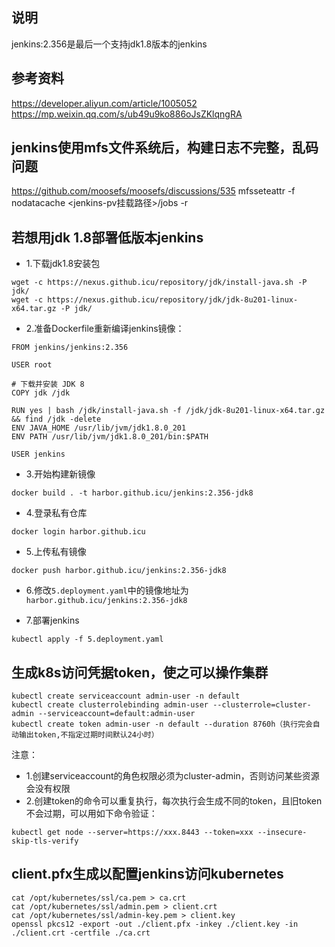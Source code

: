 ## 说明
jenkins:2.356是最后一个支持jdk1.8版本的jenkins

## 参考资料
https://developer.aliyun.com/article/1005052
https://mp.weixin.qq.com/s/ub49u9ko886oJsZKlqngRA

## jenkins使用mfs文件系统后，构建日志不完整，乱码问题
https://github.com/moosefs/moosefs/discussions/535
mfsseteattr -f nodatacache <jenkins-pv挂载路径>/jobs -r

## 若想用jdk 1.8部署低版本jenkins
- 1.下载jdk1.8安装包
```
wget -c https://nexus.github.icu/repository/jdk/install-java.sh -P jdk/
wget -c https://nexus.github.icu/repository/jdk/jdk-8u201-linux-x64.tar.gz -P jdk/
```

- 2.准备Dockerfile重新编译jenkins镜像：
```
FROM jenkins/jenkins:2.356

USER root

# 下载并安装 JDK 8
COPY jdk /jdk

RUN yes | bash /jdk/install-java.sh -f /jdk/jdk-8u201-linux-x64.tar.gz && find /jdk -delete
ENV JAVA_HOME /usr/lib/jvm/jdk1.8.0_201
ENV PATH /usr/lib/jvm/jdk1.8.0_201/bin:$PATH

USER jenkins
```

- 3.开始构建新镜像
```
docker build . -t harbor.github.icu/jenkins:2.356-jdk8
```

- 4.登录私有仓库
```
docker login harbor.github.icu
```

- 5.上传私有镜像
```
docker push harbor.github.icu/jenkins:2.356-jdk8
```

- 6.修改`5.deployment.yaml`中的镜像地址为`harbor.github.icu/jenkins:2.356-jdk8`

- 7.部署jenkins
```
kubectl apply -f 5.deployment.yaml
```

## 生成k8s访问凭据token，使之可以操作集群
```
kubectl create serviceaccount admin-user -n default
kubectl create clusterrolebinding admin-user --clusterrole=cluster-admin --serviceaccount=default:admin-user
kubectl create token admin-user -n default --duration 8760h（执行完会自动输出token,不指定过期时间默认24小时）
```

注意：
- 1.创建serviceaccount的角色权限必须为cluster-admin，否则访问某些资源会没有权限
- 2.创建token的命令可以重复执行，每次执行会生成不同的token，且旧token不会过期，可以用如下命令验证：
```
kubectl get node --server=https://xxx.8443 --token=xxx --insecure-skip-tls-verify
```

## client.pfx生成以配置jenkins访问kubernetes
```
cat /opt/kubernetes/ssl/ca.pem > ca.crt
cat /opt/kubernetes/ssl/admin.pem > client.crt
cat /opt/kubernetes/ssl/admin-key.pem > client.key
openssl pkcs12 -export -out ./client.pfx -inkey ./client.key -in ./client.crt -certfile ./ca.crt
```
